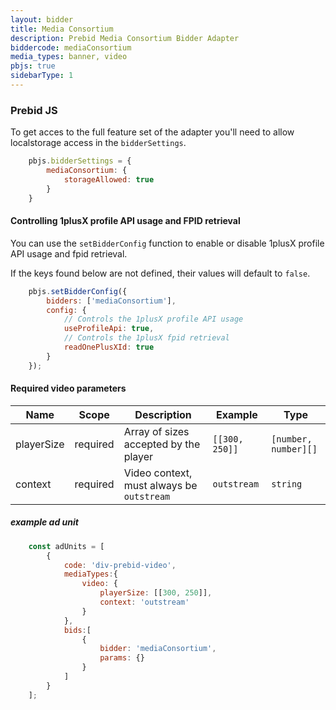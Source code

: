 ```yaml
---
layout: bidder
title: Media Consortium
description: Prebid Media Consortium Bidder Adapter
biddercode: mediaConsortium
media_types: banner, video
pbjs: true
sidebarType: 1
---
```


### Prebid JS

To get acces to the full feature set of the adapter you'll need to allow localstorage access in the `bidderSettings`.

```javascript
    pbjs.bidderSettings = {
        mediaConsortium: {
            storageAllowed: true
        }
    }
```

#### Controlling 1plusX profile API usage and FPID retrieval

You can use the `setBidderConfig` function to enable or disable 1plusX profile API usage and fpid retrieval.

If the keys found below are not defined, their values will default to `false`.

```javascript
    pbjs.setBidderConfig({
        bidders: ['mediaConsortium'],
        config: {
            // Controls the 1plusX profile API usage
            useProfileApi: true,
            // Controls the 1plusX fpid retrieval
            readOnePlusXId: true
        }
    });
```

#### Required video parameters

| Name       | Scope    | Description                               | Example        | Type                 |
|------------|----------|-------------------------------------------|----------------|----------------------|
| playerSize | required | Array of sizes accepted by the player     | `[[300, 250]]` | `[number, number][]` |
| context    | required | Video context, must always be `outstream` | `outstream`    | `string`             |

##### example ad unit

```javascript
    const adUnits = [
        {
            code: 'div-prebid-video',
            mediaTypes:{
                video: {
                    playerSize: [[300, 250]],
                    context: 'outstream'
                }
            },
            bids:[
                {
                    bidder: 'mediaConsortium',
                    params: {}
                }
            ]
        }
    ];
```